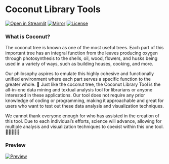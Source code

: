 # Coconut Library Tools

[![Open in Streamlit](https://static.streamlit.io/badges/streamlit_badge_black_white.svg)][share_link]
[![Mirror](https://img.shields.io/website?up_color=green&up_message=mirror&url=https%3A%2F%2Fsites.google.com%2Fview%2Fcoconut-lib-tool)](https://sites.google.com/view/coconut-lib-tool)
[![License](https://img.shields.io/github/license/faizhalas/library-tools?color=blue)](https://github.com/faizhalas/library-tools/blob/main/LICENSE)


### What is Coconut?
The coconut tree is known as one of the most useful trees. Each part of this important tree has an integral function from the leaves producing oxygen through photosynthesis to the shells, oil, wood, flowers, and husks being used in a variety of ways, such as building houses, cooking, and more.

Our philosophy aspires to emulate this highly cohesive and functionally unified environment where each part serves a specific function to the greater whole. 🌴 Just like the coconut tree, the Coconut Library Tool is the all-in-one data mining and textual analysis tool for librarians or anyone interested in these applications. Our tool does not require any prior knowledge of coding or programming, making it approachable and great for users who want to test out these data analysis and visualization techniques.

We cannot thank everyone enough for who has assisted in the creation of this tool. Due to each individual’s efforts, science will advance, allowing for multiple analysis and visualization techniques to coexist within this one tool. 🧑🏻‍🤝‍🧑🏾

### Preview
[![Preview][share_img]][share_link]

[share_link]: https://coconut.streamlit.app
[share_img]: https://raw.githubusercontent.com/faizhalas/library-tools/main/images/coconut.jpg



